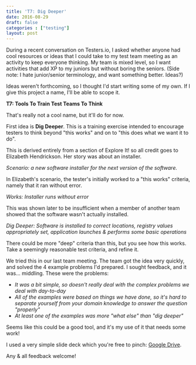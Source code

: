 ```yaml
---
title: 'T7: Dig Deeper'
date: 2016-08-29
draft: false
categories : ["testing"]
layout: post
---
```


During a recent conversation on Testers.io, I asked whether anyone had cool resources or ideas that I could take to my test team meeting as an activity to keep everyone thinking. My team is mixed level, so I want activities that add XP to my juniors but without boring the seniors. (Side note: I hate junior/senior terminology, and want something better. Ideas?)

  

Ideas weren't forthcoming, so I thought I'd start writing some of my own. If I give this project a name, I'll be able to scope it.

  

**T7: Tools To Train Test Teams To Think**

  

That's really not a cool name, but it'll do for now.

  

First idea is **Dig Deeper**. This is a training exercise intended to encourage testers to think beyond "this works" and on to "this does what we want it to do".

  

This is derived entirely from a section of Explore It! so all credit goes to Elizabeth Hendrickson. Her story was about an installer.

_Scenario: a new software installer for the next version of the software._

  

In Elizabeth's scenario, the tester's initially worked to a "this works" criteria, namely that it ran without error.

_Works: Installer runs without error_

  

This was shown later to be insufficient when a member of another team showed that the software wasn't actually installed.

_Dig Deeper: Software is installed to correct locations, registry values appropriately set, application launches & performs some basic operations_

  

There could be more "deep" criteria than this, but you see how this works. Take a seemingly reasonable test criteria, and refine it.

  

We tried this in our last team meeting. The team got the idea very quickly, and solved the 4 example problems I'd prepared. I sought feedback, and it was... middling. These were the problems:

*   _It was a bit simple, so doesn't really deal with the complex problems we deal with day-to-day_
*   _All of the examples were based on things we have done, so it's hard to separate yourself from your domain knowledge to answer the question "properly"_
*   _At least one of the examples was more "what else" than "dig deeper"_

  

Seems like this could be a good tool, and it's my use of it that needs some work!

  

I used a very simple slide deck which you're free to pinch: [Google Drive](https://docs.google.com/presentation/d/1x_kruac6iGO7LXNHWwMuCuo84xJAMOYWhyp6HdyD1y8/edit?usp=sharing).

  

Any & all feedback welcome!